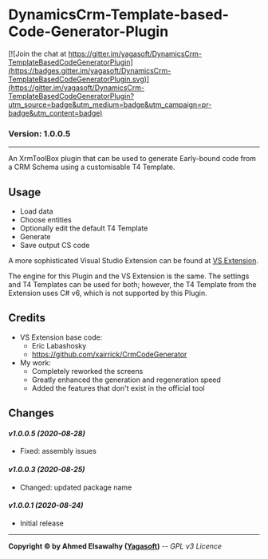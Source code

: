# DynamicsCrm-Template-based-Code-Generator-Plugin

[![Join the chat at https://gitter.im/yagasoft/DynamicsCrm-TemplateBasedCodeGeneratorPlugin](https://badges.gitter.im/yagasoft/DynamicsCrm-TemplateBasedCodeGeneratorPlugin.svg)](https://gitter.im/yagasoft/DynamicsCrm-TemplateBasedCodeGeneratorPlugin?utm_source=badge&utm_medium=badge&utm_campaign=pr-badge&utm_content=badge)

### Version: 1.0.0.5
---

An XrmToolBox plugin that can be used to generate Early-bound code from a CRM Schema using a customisable T4 Template.

## Usage

+ Load data
+ Choose entities
+ Optionally edit the default T4 Template
+ Generate
+ Save output CS code

A more sophisticated Visual Studio Extension can be found at [VS Extension](https://marketplace.visualstudio.com/items?itemName=Yagasoft.CrmCodeGenerator).

The engine for this Plugin and the VS Extension is the same. The settings and T4 Templates can be used for both; however, the T4 Template from the Extension uses C# v6, which is not supported by this Plugin.

## Credits

  + VS Extension base code:
	+ Eric Labashosky
	+ https://github.com/xairrick/CrmCodeGenerator
  + My work:
	+ Completely reworked the screens
	+ Greatly enhanced the generation and regeneration speed
	+ Added the features that don't exist in the official tool

## Changes

#### _v1.0.0.5 (2020-08-28)_
+ Fixed: assembly issues
#### _v1.0.0.3 (2020-08-25)_
+ Changed: updated package name
#### _v1.0.0.1 (2020-08-24)_
+ Initial release

---
**Copyright &copy; by Ahmed Elsawalhy ([Yagasoft](http://yagasoft.com))** -- _GPL v3 Licence_
